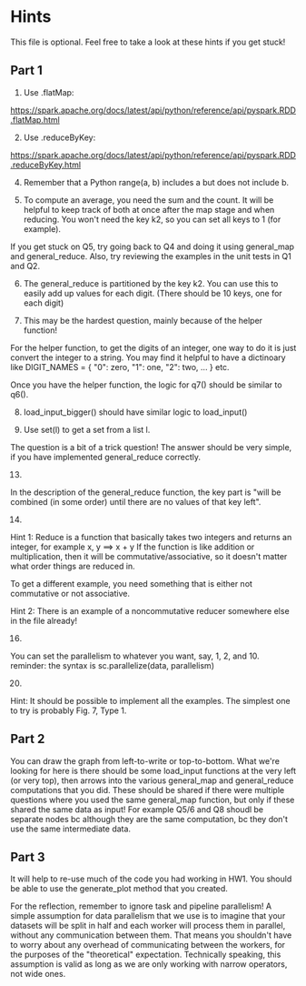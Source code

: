 # Hints

This file is optional.
Feel free to take a look at these hints if you get stuck!

## Part 1

1. Use .flatMap:

https://spark.apache.org/docs/latest/api/python/reference/api/pyspark.RDD.flatMap.html

2. Use .reduceByKey:

https://spark.apache.org/docs/latest/api/python/reference/api/pyspark.RDD.reduceByKey.html

4. Remember that a Python range(a, b)
includes a but does not include b.

5. To compute an average, you need the sum and the count.
It will be helpful to keep track of both at once
after the map stage and when reducing.
You won't need the key k2, so you can set all keys to 1 (for example).

If you get stuck on Q5, try going back to Q4 and doing it using general_map and general_reduce. Also, try reviewing the examples
in the unit tests in Q1 and Q2.

6. The general_reduce is partitioned by the key k2.
You can use this to easily add up values for each digit.
(There should be 10 keys, one for each digit)

7. This may be the hardest question, mainly because of the
helper function!

For the helper function, to get the digits of an integer, one way to do it is just convert the integer to a string.
You may find it helpful to have a dictinoary like
DIGIT_NAMES = { "0": zero, "1": one, "2": two, ... } etc.

Once you have the helper function, the logic for q7() should
be similar to q6().

8. load_input_bigger() should have similar logic to load_input()

11. Use set(l) to get a set from a list l.

The question is a bit of a trick question! The answer should
be very simple, if you have implemented general_reduce correctly.

13.
In the description of the general_reduce function, the key
part is "will be combined (in some order) until there
are no values of that key left".

14.
Hint 1:
Reduce is a function that basically takes two integers and returns an integer, for example
    x, y ==> x + y
If the function is like addition or multiplication, then it will
be commutative/associative, so it doesn't matter what order things are reduced in.

To get a different example, you need something that is either not commutative or not associative.

Hint 2:
There is an example of a noncommutative reducer somewhere else in the file already!

16.
You can set the parallelism to whatever you want, say,
1, 2, and 10.
reminder: the syntax is
sc.parallelize(data, parallelism)

20.
Hint:
It should be possible to implement all the examples.
The simplest one to try is probably Fig. 7, Type 1.

## Part 2

You can draw the graph from left-to-write or top-to-bottom.
What we're looking for here is there should be some load_input functions
at the very left (or very top),
then arrows into the various general_map and general_reduce computations that you did.
These should be shared if there were multiple questions where you used the same general_map function, but only if these shared the same data as input!
For example Q5/6 and Q8 shoudl be separate nodes bc although they are the same computation, bc they don't use the same intermediate data.

## Part 3

It will help to re-use much of the code you had working in HW1.
You should be able to use the generate_plot method that you created.

For the reflection, remember to ignore task and pipeline parallelism!
A simple assumption for data parallelism that we use is to imagine that your datasets
will be split in half and each worker will process them in parallel, without any
communication between them.
That means you shouldn't have to worry about any overhead of communicating between
the workers, for the purposes of the "theoretical" expectation.
Technically speaking, this assumption
is valid as long as we are only working with narrow operators, not wide ones.
